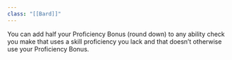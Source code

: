 ```yaml
---
class: "[[Bard]]"
---
```

You can add half your Proficiency Bonus (round down) to any ability check you make that uses a skill proficiency you lack and that doesn’t otherwise use your Proficiency Bonus.